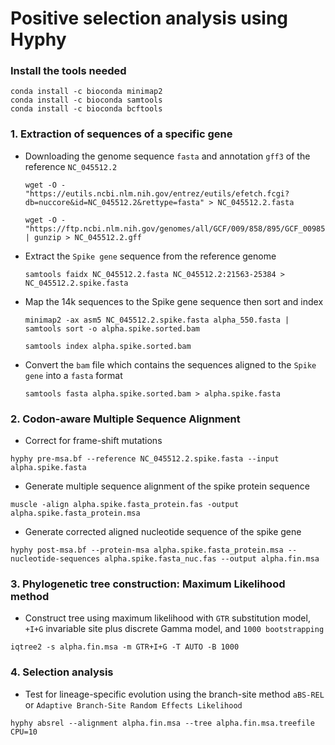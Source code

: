 # Positive selection analysis using Hyphy

### Install the tools needed
```
conda install -c bioconda minimap2
conda install -c bioconda samtools
conda install -c bioconda bcftools
```

### 1. Extraction of sequences of a specific gene
- Downloading the genome sequence `fasta` and annotation `gff3` of the reference `NC_045512.2`

  ```
  wget -O - "https://eutils.ncbi.nlm.nih.gov/entrez/eutils/efetch.fcgi?db=nuccore&id=NC_045512.2&rettype=fasta" > NC_045512.2.fasta

  wget -O - "https://ftp.ncbi.nlm.nih.gov/genomes/all/GCF/009/858/895/GCF_009858895.2_ASM985889v3/GCF_009858895.2_ASM985889v3_genomic.gff.gz" | gunzip > NC_045512.2.gff
  ```

- Extract the `Spike gene` sequence from the reference genome
  ```
  samtools faidx NC_045512.2.fasta NC_045512.2:21563-25384 > NC_045512.2.spike.fasta
  ```

- Map the 14k sequences to the Spike gene sequence then sort and index
  ```
  minimap2 -ax asm5 NC_045512.2.spike.fasta alpha_550.fasta | samtools sort -o alpha.spike.sorted.bam
  
  samtools index alpha.spike.sorted.bam
  ```

- Convert the `bam` file which contains the sequences aligned to the `Spike gene` into a `fasta` format
  ```
  samtools fasta alpha.spike.sorted.bam > alpha.spike.fasta
  ```

### 2. Codon-aware Multiple Sequence Alignment
- Correct for frame-shift mutations
```
hyphy pre-msa.bf --reference NC_045512.2.spike.fasta --input alpha.spike.fasta
```

- Generate multiple sequence alignment of the spike protein sequence
```
muscle -align alpha.spike.fasta_protein.fas -output alpha.spike.fasta_protein.msa
```

- Generate corrected aligned nucleotide sequence of the spike gene 
```
hyphy post-msa.bf --protein-msa alpha.spike.fasta_protein.msa --nucleotide-sequences alpha.spike.fasta_nuc.fas --output alpha.fin.msa
```

### 3. Phylogenetic tree construction: Maximum Likelihood method
- Construct tree using maximum likelihood with `GTR` substitution model, `+I+G` invariable site plus discrete Gamma model, and `1000 bootstrapping`
```
iqtree2 -s alpha.fin.msa -m GTR+I+G -T AUTO -B 1000
```

### 4. Selection analysis
- Test for lineage-specific evolution using the branch-site method `aBS-REL` or `Adaptive Branch-Site Random Effects Likelihood`
```
hyphy absrel --alignment alpha.fin.msa --tree alpha.fin.msa.treefile CPU=10
```
